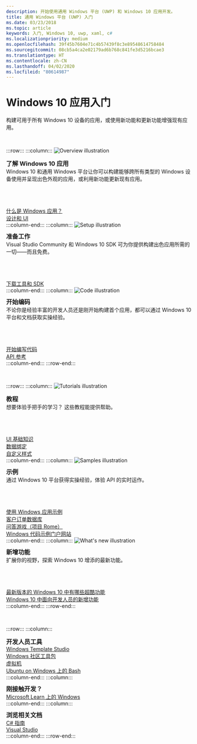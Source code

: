 ```yaml
---
description: 开始使用通用 Windows 平台 (UWP) 和 Windows 10 应用开发。
title: 通用 Windows 平台 (UWP) 入门
ms.date: 03/23/2018
ms.topic: article
keywords: 入门, Windows 10, uwp, xaml, c#
ms.localizationpriority: medium
ms.openlocfilehash: 39f45b7604e71c4b57439f8c3e89548614758484
ms.sourcegitcommit: 08cb5a4ca2e02179ad6b768c841fe3d5216bcae3
ms.translationtype: HT
ms.contentlocale: zh-CN
ms.lasthandoff: 04/02/2020
ms.locfileid: "80614987"
---
```

# <a name="get-started-with-windows-10-apps"></a>Windows 10 应用入门

构建可用于所有 Windows 10 设备的应用，或使用新功能和更新功能增强现有应用。

<br/>

:::row:::
    :::column:::
        <img src="https://docs.microsoft.com/media/illustrations/biztalk-developer-documentation-1.svg" alt="Overview illustration" />
        <h3 style="margin-top: 10px; margin-bottom: 0px">了解 Windows 10 应用</h3>
        <p style="margin-top: 0px; margin-bottom: 50px">Windows 10 和通用 Windows 平台让你可以构建能够跨所有类型的 Windows 设备使用并呈现出色外观的应用，或利用新功能更新现有应用。</p>
        <br>
        <a href="//docs.microsoft.com/windows/uwp/get-started/universal-application-platform-guide">什么是 Windows 应用？</a><br/>
        <a href="//developer.microsoft.com/windows/apps/design">设计和 UI</a><br/>
    :::column-end:::
    :::column:::
        <img src="https://docs.microsoft.com/media/illustrations/biztalk-host-integration-install-configure.svg" alt="Setup illustration" />
        <h3 style="margin-top: 10px; margin-bottom: 0px">准备工作</h3>
        <p style="margin-top: 0px; margin-bottom: 50px">Visual Studio Community 和 Windows 10 SDK 可为你提供构建出色应用所需的一切——而且免费。</p>
        <br>
        <a href="//docs.microsoft.com/windows/uwp/get-started/get-set-up">下载工具和 SDK</a><br/>
    :::column-end:::
    :::column:::
        <img src="https://docs.microsoft.com/media/illustrations/team-services-dev-ops-test.svg" alt="Code illustration" />
        <h3 style="margin-top: 10px; margin-bottom: 0px">开始编码</h3>
        <p style="margin-top: 0px; margin-bottom: 50px">不论你是经验丰富的开发人员还是刚开始构建首个应用，都可以通过 Windows 10 平台和文档获取实操经验。</p>
        <br>
        <a href="//docs.microsoft.com/windows/uwp/get-started/create-uwp-apps">开始编写代码</a><br/>
        <a href="//docs.microsoft.com/uwp/">API 参考</a><br/>
    :::column-end:::
:::row-end:::

<br/>

:::row:::
    :::column:::
        <img src="https://docs.microsoft.com/media/illustrations/biztalk-get-started-get-started.svg" alt="Tutorials illustration" />
        <h3 style="margin-top: 10px; margin-bottom: 0px">教程</h3>
        <p style="margin-top: 0px; margin-bottom: 50px">想要体验手把手的学习？ 这些教程能提供帮助。</p>
        <br>
        <a href="//docs.microsoft.com/windows/uwp/design/basics/xaml-basics-ui">UI 基础知识</a><br/>
        <a href="//docs.microsoft.com/windows/uwp/data-binding/xaml-basics-data-binding">数据绑定</a><br/>
        <a href="//docs.microsoft.com/windows/uwp/design/basics/xaml-basics-style">自定义样式</a><br/>
    :::column-end:::
    :::column:::
        <img src="https://docs.microsoft.com/media/illustrations/biztalk-get-started-scenarios.svg" alt="Samples illustration" />
        <h3 style="margin-top: 10px; margin-bottom: 0px">示例</h3>
        <p style="margin-top: 0px; margin-bottom: 50px">通过 Windows 10 平台获得实操经验，体验 API 的实时运作。</p>
        <br>
        <a href="//docs.microsoft.com/windows/uwp/get-started/get-uwp-app-samples">使用 Windows 应用示例</a><br/>
        <a href="//github.com/Microsoft/Windows-appsample-customers-orders-database">客户订单数据库</a><br/>
        <a href="//github.com/Microsoft/Windows-appsample-remote-system-sessions">问答游戏（项目 Rome）</a><br/>
        <a href="//developer.microsoft.com/windows/samples">Windows 代码示例门户网站</a><br/>
    :::column-end:::
    :::column:::
        <img src="https://docs.microsoft.com/media/illustrations/ms365enterprise-partner-news-2.svg" alt="What's new illustration" />
        <h3 style="margin-top: 10px; margin-bottom: 0px">新增功能</h3>
        <p style="margin-top: 0px; margin-bottom: 50px">扩展你的视野，探索 Windows 10 增添的最新功能。</p>
        <br>
        <a href="//developer.microsoft.com/windows/windows-10-for-developers">最新版本的 Windows 10 中有哪些超酷功能</a><br/>
        <a href="//docs.microsoft.com/windows/uwp/whats-new/windows-10-version-latest">Windows 10 中面向开发人员的新增功能</a><br/>
    :::column-end:::
:::row-end:::

<br/>

:::row:::
    :::column:::
        <h3 style="margin-top: 10px; margin-bottom: 0px">开发人员工具</h3>
        <a href="https://github.com/Microsoft/WindowsTemplateStudio/">Windows Template Studio</a><br/>
        <a href="//docs.microsoft.com/windows/uwpcommunitytoolkit/">Windows 社区工具包</a><br/>
        <a href="//developer.microsoft.com/windows/downloads/virtual-machines">虚拟机</a><br/>
        <a href="//docs.microsoft.com/windows/wsl/about">Ubuntu on Windows 上的 Bash</a><br/>
    :::column-end:::
    :::column:::
        <h3 style="margin-top: 10px; margin-bottom: 0px">刚接触开发？</h3>
        <a href="//docs.microsoft.com/learn/browse/?products=windows&resource_type=module">Microsoft Learn 上的 Windows</a><br/>
    :::column-end:::
    :::column:::
        <h3 style="margin-top: 10px; margin-bottom: 0px">浏览相关文档</h3>
        <a href="//docs.microsoft.com/dotnet/csharp/">C# 指南</a><br/>
        <a href="//docs.microsoft.com/visualstudio/ide/">Visual Studio</a><br/>
    :::column-end:::
:::row-end:::
